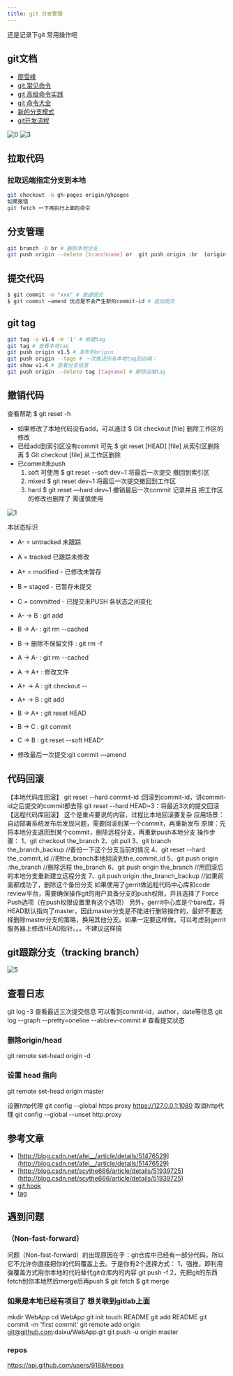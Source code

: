 ```yaml
---
title: git 分支管理
---
```


还是记录下git 常用操作吧

## git文档

- [廖雪峰](https://www.liaoxuefeng.com/wiki/0013739516305929606dd18361248578c67b8067c8c017b000)
- [git 常见命令 ](https://juejin.im/post/59f439276fb9a045167c727b)
- [git 高级命令实践](https://mp.weixin.qq.com/s/-siW5-Zem84AJlEsnW8WZw)
- [git 命令大全](http://blog.csdn.net/u014346301/article/details/53742679)
- [新的分支模式](https://www.oschina.net/translate/a-successful-git-branching-model)
- [git开发流程](http://blog.jobbole.com/110052/)


![0](http://pi41gdadg.bkt.clouddn.com/20161219162011600.png)
![3](http://pi41gdadg.bkt.clouddn.com/4763463-c4b54efaa851d538.png)


## 拉取代码

### 拉取远端指定分支到本地

```bash
git checkout -b gh-pages origin/ghpages
如果报错
git fetch 一下再执行上面的命令
```

## 分支管理

```bash
git branch -D br # 删除本地分支 
git push origin --delete [branchname] or  git push origin :br  (origin 后面有空格) # 删除远端分支 
```




## 提交代码

```bash
$ git commit -m "xxx" # 普通提交 
$ git commit —amend 优点是不会产生新的commit-id # 追加提交 
```




## git tag

```bash
git tag -a v1.4 -m '1' # 新建tag
git tag # 查看本地tag 
git push origin v1.5 # 发布到origin 
git push origin --tags # 一次推送所有本地tag到远端：
git show v1.4 # 查看分支信息  
git push origin --delete tag [tagname] # 删除远端tag 
```



## 撤销代码


查看帮助 $ git reset -h

- 如果修改了本地代码没有add，可以通过  $ Git checkout [file] 删除工作区的修改
- 已经add到索引区没有commit 可先 $ git reset [HEAD] [file] 从索引区删除  再 $ Git checkout [file] 从工作区删除
- 已commit未push
  1) soft 可使用 $ git reset --soft dev~1  将最后一次提交 撤回到索引区
  2) mixed $ git reset dev~1 将最后一次提交撤回到工作区 
  3) hard  $ git reset —hard dev~1 撤销最后一次commit 记录并且 把工作区的修改也删除了 需谨慎使用

![1](http://pi41gdadg.bkt.clouddn.com/7A4F5629-7CF6-4045-9666-FDD98303AB40.png)

本状态标识

* A- = untracked 未跟踪
* A = tracked 已跟踪未修改
* A+ = modified - 已修改未暂存
* B = staged - 已暂存未提交
* C = committed - 已提交未PUSH
各状态之间变化

* A- -> B : git add <FILE>
* B -> A- : git rm --cached <FILE>
* B -> 删除不保留文件 : git rm -f <FILE>
* A -> A- : git rm --cached <FILE>
* A -> A+ : 修改文件
* A+ -> A : git checkout -- <FILE>
* A+ -> B : git add <FILE>
* B -> A+ : git reset HEAD <FILE>
* B -> C : git commit
* C -> B : git reset --soft HEAD^
* 修改最后一次提交:git commit —amend


## 代码回滚

【本地代码库回滚】
git reset --hard commit-id :回滚到commit-id，讲commit-id之后提交的commit都去除
git reset --hard HEAD~3：将最近3次的提交回滚
【远程代码库回滚】
这个是重点要说的内容，过程比本地回滚要复杂
应用场景：自动部署系统发布后发现问题，需要回滚到某一个commit，再重新发布
原理：先将本地分支退回到某个commit，删除远程分支，再重新push本地分支
操作步骤：
1、git checkout the_branch
2、git pull
3、git branch the_branch_backup //备份一下这个分支当前的情况
4、git reset --hard the_commit_id //把the_branch本地回滚到the_commit_id
5、git push origin :the_branch //删除远程 the_branch
6、git push origin the_branch //用回滚后的本地分支重新建立远程分支
7、git push origin :the_branch_backup //如果前面都成功了，删除这个备份分支
如果使用了gerrit做远程代码中心库和code review平台，需要确保操作git的用户具备分支的push权限，并且选择了 Force Push选项（在push权限设置里有这个选项）
另外，gerrit中心库是个bare库，将HEAD默认指向了master，因此master分支是不能进行删除操作的，最好不要选择删除master分支的策略，换用其他分支。如果一定要这样做，可以考虑到gerrit服务器上修改HEAD指针。。。不建议这样搞




## git跟踪分支（tracking branch）

![5](http://pi41gdadg.bkt.clouddn.com/0BC1CE8A-BE5F-4B00-89D8-C2EF3A9F5261.png)







## 查看日志


git log -3 查看最近三次提交信息 可以看到commit-id，author，date等信息
git log --graph --pretty=oneline --abbrev-commit # 查看提交状态



### 删除origin/head

git remote set-head origin -d 

### 设置 head 指向

git remote set-head origin master





设置http代理
git config --global https.proxy https://127.0.0.1:1080
取消http代理
git config --global --unset http.proxy




## 参考文章

- [http://blog.csdn.net/afei__/article/details/51476529](http://blog.csdn.net/afei__/article/details/51476529)
- [http://blog.csdn.net/scythe666/article/details/51939725](http://blog.csdn.net/scythe666/article/details/51939725)
- [git hook](https://www.jianshu.com/p/ef373ea5c61b)
- [tag](https://git-scm.com/book/zh/v1/Git-%E5%9F%BA%E7%A1%80-%E6%89%93%E6%A0%87%E7%AD%BE)


## 遇到问题

### （Non-fast-forward）

问题（Non-fast-forward）的出现原因在于：git仓库中已经有一部分代码，所以它不允许你直接把你的代码覆盖上去。于是你有2个选择方式：
1，强推，即利用强覆盖方式用你本地的代码替代git仓库内的内容
git push -f
2，先把git的东西fetch到你本地然后merge后再push
$ git fetch
$ git merge


### 如果是本地已经有项目了 想关联到gitlab上面

mkdir WebApp
cd WebApp
git init
touch README
git add README
git commit -m 'first commit'
git remote add origin git@github.com:daixu/WebApp.git
git push -u origin master


### repos 

https://api.github.com/users/9188/repos